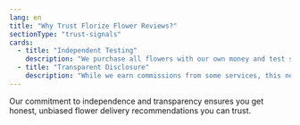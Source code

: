 ```yaml
---
lang: en
title: "Why Trust Florize Flower Reviews?"
sectionType: "trust-signals"
cards:
  - title: "Independent Testing"
    description: "We purchase all flowers with our own money and test services exactly as a regular customer would. No special treatment, just honest reviews."
  - title: "Transparent Disclosure"
    description: "While we earn commissions from some services, this never influences our rankings. Our testing methodology remains completely independent."
---
```


Our commitment to independence and transparency ensures you get honest, unbiased flower delivery recommendations you can trust.
